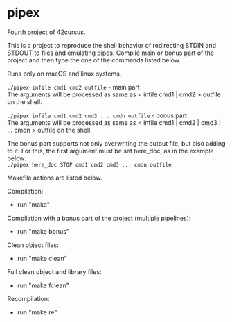 # pipex
Fourth project of 42cursus.

This is a project to reproduce the shell behavior of redirecting STDIN and STDOUT to files and emulating pipes.
Compile main or bonus part of the project and then type the one of the commands listed below.

Runs only on macOS and linux systems.

```./pipex infile cmd1 cmd2 outfile``` - main part \
The arguments will be processed as same as < infile cmd1 | cmd2 > outfile on the shell.

```./pipex infile cmd1 cmd2 cmd3 ... cmdn outfile``` - bonus part \
The arguments will be processed as same as < infile cmd1 | cmd2 | cmd3 | ... cmdn > outfile on the shell.

The bonus part supports not only overwriting the output file, but also adding to it. For this, the first argument must be set here_doc, as in the example below: \
```./pipex here_doc STOP cmd1 cmd2 cmd3 ... cmdn outfile```


Makefile actions are listed below.

Compilation:
- run "make"

Compilation with a bonus part of the project (multiple pipelines):
- run "make bonus"

Clean object files:
- run "make clean"

Full clean object and library files:
- run "make fclean"

Recompilation:
- run "make re"
